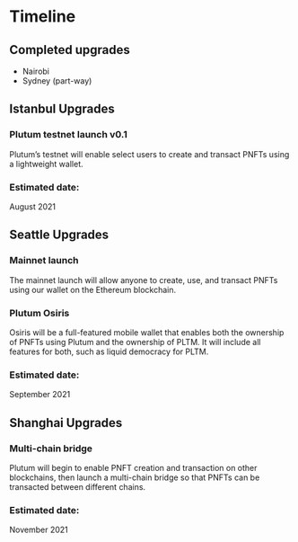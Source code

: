 # Timeline

## Completed upgrades
- Nairobi
- Sydney (part-way)

## Istanbul Upgrades
### Plutum testnet launch v0.1
Plutum’s testnet will enable select users to create and transact PNFTs using a lightweight wallet.

### Estimated date:
August 2021

## Seattle Upgrades
### Mainnet launch
The mainnet launch will allow anyone to create, use, and transact PNFTs using our wallet on the Ethereum blockchain.

### Plutum Osiris
Osiris will be a full-featured mobile wallet that enables both the ownership of PNFTs using Plutum and the ownership of PLTM. It will include all features for both, such as liquid democracy for PLTM.

### Estimated date:
September 2021

## Shanghai Upgrades
### Multi-chain bridge
Plutum will begin to enable PNFT creation and transaction on other blockchains, then launch a multi-chain bridge so that PNFTs can be transacted between different chains.

### Estimated date:
November 2021
